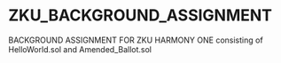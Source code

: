 # ZKU_BACKGROUND_ASSIGNMENT
BACKGROUND ASSIGNMENT FOR ZKU HARMONY  ONE consisting of HelloWorld.sol and  Amended_Ballot.sol
